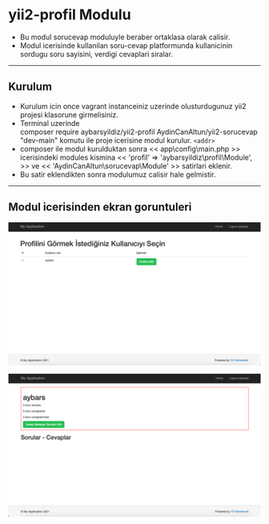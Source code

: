 # yii2-profil Modulu

- Bu modul sorucevap moduluyle beraber ortaklasa olarak calisir.
- Modul icerisinde kullanilan soru-cevap platformunda kullanicinin sordugu soru sayisini, verdigi cevaplari siralar.
<hr>

## Kurulum

- Kurulum icin once vagrant instanceiniz uzerinde olusturdugunuz yii2 projesi klasorune girmelisiniz.
- Terminal uzerinde <br>
    composer require aybarsyildiz/yii2-profil AydinCanAltun/yii2-sorucevap "dev-main" 
 komutu ile proje icerisine modul kurulur.
 `<addr>`
- composer ile modul kurulduktan sonra << app\config\main.php >> icerisindeki modules kismina << 'profil' => 'aybarsyildiz\profil\Module', >> ve << 'AydinCanAltun\sorucevap\Module' >> satirlari eklenir.
- Bu satir eklendikten sonra modulumuz calisir hale gelmistir.
<hr>


## Modul icerisinden ekran goruntuleri

![Profil Görüntüleme](/screenshots/2.png?raw=true "Ana Modül Ekranı")

![Ana Ekran Ekran Goruntuleri](/screenshots/1.png?raw=true "Profil Görüntüleme")
